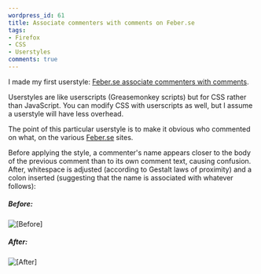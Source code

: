```yaml
---
wordpress_id: 61
title: Associate commenters with comments on Feber.se
tags:
- Firefox
- CSS
- Userstyles
comments: true
---
```

I made my first userstyle: <a href="http://userstyles.org/style/show/996">Feber.se associate commenters with comments</a>.

Userstyles are like userscripts (Greasemonkey scripts) but for CSS rather than JavaScript. You can modify CSS with userscripts as well, but I assume a userstyle will have less overhead.

The point of this particular userstyle is to make it obvious who commented on what, on the various <a href="http://www.feber.se">Feber.se</a> sites.

<!--more-->

Before applying the style, a commenter's name appears closer to the body of the previous comment than to its own comment text, causing confusion. After, whitespace is adjusted (according to Gestalt laws of proximity) and a colon inserted (suggesting that the name is associated with whatever follows):

<h5>Before:</h5>
<img src="/uploads/css-feber-before.png" alt="[Before]" />

<h5>After:</h5>
<img src="/uploads/css-feber-after.png" alt="[After]" />
